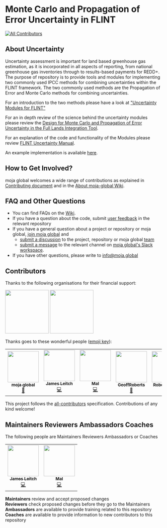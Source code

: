 # Monte Carlo and Propagation of Error Uncertainty in FLINT
[![All Contributors](https://img.shields.io/badge/all_contributors-2-orange.svg?style=flat-square)](#contributors)


## About Uncertainty

Uncertainty assessment is important for land based greenhouse gas estimation, as it is incorporated in all aspects of reporting, from national greenhouse gas inventories through to results-based payments for REDD+. The purpose of repository is to provide tools and modules for implementing two commonly used IPCC methods for combining uncertainties within the FLINT framework. The two commonly used methods are the Propagation of Error and Monte Carlo methods for combining uncertainties. 

For an introduction to the two methods please have a look at ["Uncertainty Modules for FLINT"](https://github.com/moja-global/FLINT.uncertainty/blob/master/Uncertainty%20Modules%20for%20FLINT.pdf)

For an in depth review of the science behind the uncertainty modules please review the [Design for Monte Carlo and Propagation of Error Uncertainty in the Full Lands Integration Tool](https://github.com/moja-global/FLINT.uncertainty/blob/master/Science/Design%20for%20Monte%20Carlo%20and%20Propagation%20of%20Error%20Uncertainty%20in%20the%20Full%20Lands%20Integration%20Tool.pdf).

For an explanation of the code and functionality of the Modules please review [FLINT Uncertainty Manual](https://github.com/moja-global/FLINT.uncertainty/blob/master/FLINT%20Design/FLINT%20Uncertainty%20Manual.pdf). 

An example implementation is available [here]().



## How to Get Involved?  

moja global welcomes a wide range of contributions as explained in [Contributing document](https://github.com/moja-global/About-moja-global/blob/master/CONTRIBUTING.md) and in the [About moja-global Wiki](https://github.com/moja-global/.github/wiki).  

  
## FAQ and Other Questions  

* You can find FAQs on the [Wiki](https://github.com/moja.global/.github/wiki).  
* If you have a question about the code, submit [user feedback](https://github.com/moja-global/About-moja-global/blob/master/Contributing/How-to-Provide-User-Feedback.md) in the relevant repository  
* If you have a general question about a project or repository or moja global, [join moja global](https://github.com/moja-global/About-moja-global/blob/master/Contributing/How-to-Join-moja-global.md) and 
    * [submit a discussion](https://help.github.com/en/articles/about-team-discussions) to the project, repository or moja global [team](https://github.com/orgs/moja-global/teams)
    * [submit a message](https://get.slack.help/hc/en-us/categories/200111606#send-messages) to the relevant channel on [moja global's Slack workspace](mojaglobal.slack.com). 
* If you have other questions, please write to info@moja.global   
  

## Contributors

Thanks to the following organisations for their financial support:

<img src="http://www.levert.ma/wp-content/uploads/2018/12/UNFCCC-LOGO-1024x853.jpg" width="140px;"/> <img src="https://avatars3.githubusercontent.com/u/20973642?v=4" width="140px;"/>


Thanks goes to these wonderful people ([emoji key](https://allcontributors.org/docs/en/emoji-key)):

<!-- ALL-CONTRIBUTORS-LIST:START - Do not remove or modify this section -->
<!-- prettier-ignore-start -->
<!-- markdownlint-disable -->
<table>
  <tr>
    <td align="center"><a href="http://moja.global"><img src="https://avatars1.githubusercontent.com/u/19564969?v=4" width="100px;" alt=""/><br /><sub><b>moja global</b></sub></a><br /><a href="#projectManagement-moja-global" title="Project Management">📆</a></td>
    <td align="center"><a href="https://github.com/leitchy"><img src="https://avatars0.githubusercontent.com/u/3417817?v=4" width="100px;" alt=""/><br /><sub><b>James Leitch</b></sub></a><br /><a href="https://github.com/moja-global/FLINT.uncertainty/commits?author=leitchy" title="Code">💻</a></td>
    <td align="center"><a href="https://github.com/malfrancis"><img src="https://avatars0.githubusercontent.com/u/5935221?v=4" width="100px;" alt=""/><br /><sub><b>Mal</b></sub></a><br /><a href="https://github.com/moja-global/FLINT.uncertainty/commits?author=malfrancis" title="Code">💻</a></td>
    <td align="center"><a href="https://github.com/GeoffRoberts"><img src="https://avatars1.githubusercontent.com/u/12243530?v=4" width="100px;" alt=""/><br /><sub><b>GeoffRoberts</b></sub></a><br /><a href="https://github.com/moja-global/FLINT.uncertainty/commits?author=GeoffRoberts" title="Documentation">📖</a></td>
    <td align="center"><a href="https://github.com/mtbdeligt"><img src="https://avatars3.githubusercontent.com/u/16447169?v=4" width="100px;" alt=""/><br /><sub><b>Robert de Ligt</b></sub></a><br /><a href="https://github.com/moja-global/FLINT.uncertainty/commits?author=mtbdeligt" title="Documentation">📖</a></td>
    <td align="center"><a href="https://github.com/gmajan"><img src="https://avatars0.githubusercontent.com/u/8733319?v=4" width="100px;" alt=""/><br /><sub><b>Guy Janssen</b></sub></a><br /><a href="https://github.com/moja-global/FLINT.uncertainty/commits?author=gmajan" title="Documentation">📖</a></td>
  </tr>
</table>

<!-- markdownlint-enable -->
<!-- prettier-ignore-end -->
<!-- ALL-CONTRIBUTORS-LIST:END -->

This project follows the [all-contributors](https://github.com/all-contributors/all-contributors) specification. Contributions of any kind welcome!


## Maintainers Reviewers Ambassadors Coaches

The following people are Maintainers Reviewers Ambassadors or Coaches  

<table><tr><td align="center"><a href="https://github.com/leitchy"><img src="https://avatars0.githubusercontent.com/u/3417817?v=4" width="100px;" alt=""/><br /><sub><b>James Leitch</b></sub></a><br /><a href="https://github.com/moja-global/FLINT.uncertainty/commits?author=leitchy" title="Code">💻</a></td>
    <td align="center"><a href="https://github.com/malfrancis"><img src="https://avatars0.githubusercontent.com/u/5935221?v=4" width="100px;" alt=""/><br /><sub><b>Mal</b></sub></a><br /><a href="https://github.com/moja-global/FLINT.uncertainty/commits?author=malfrancis" title="Code">💻</a></td></tr></table>  

**Maintainers** review and accept proposed changes  
**Reviewers** check proposed changes before they go to the Maintainers  
**Ambassadors** are available to provide training related to this repository  
**Coaches** are available to provide information to new contributors to this repository  
